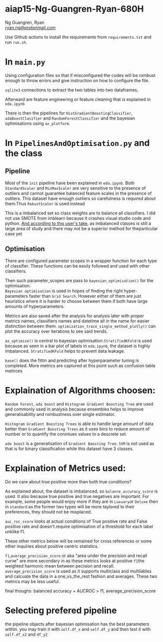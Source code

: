 # aiap15-Ng-Guangren-Ryan-680H  
  
Ng Guangren, Ryan  
ryan.ng@protonmail.com  
  
Use Github actions to install the requirements from `requirements.txt` and run `run.sh`.

# In `main.py`

Using configuration files so that if misconfigured the codes will be rombust enough to throw errors and give instruction on how to configure the file.

`sqlite3` connections to extract the two tables into two dataframes. 
  
Afterward are feature engineering or feature cleaning that is explained in `eda.ipynb`

There is then the pipelines for `HistGradientBoostingClassifier`, `adaBoostClasifier` and `RandomForestClassifier` and the bayesian optimisations using `ax_platform`.

# In `PipelinesAndOptimisation.py` and the class

## Pipeline

Most of the `init` pipeline have been explained in `eda.ipynb`.
Both `StandardScaler` and `MinMaxScaler` are very sensitive to the presence of outliers and cannot guarantee balanced feature scales in the presence of outliers.
This dataset have enough outliers so carefulness is required about them.Thus `RobustScaler` is used instead

This is a imbalanced set so class weights are to balance all classifiers.
I did not use SMOTE from imblearn because it crashes visual studio code and python.
[And according to this user's take](https://datascience.stackexchange.com/a/52676), as imbalanced classes is still a large area of study and there may not be a superior method for theparticular case yet

## Optimisation

There are configured parameter scopes in a wrapper function for each type of classifier. These functions can be easily followed and used with other classifiers.

Then such parameter_scopes are pass to `bayesian_optimisation()` for the optimisation.  
`Bayesian optimisation` is used in hopes of finding the right hyper-parameters faster than `Grid Search`. However either of them are just heuristics where it is harder to choose between them if both have large amounts of hyperparameters.

Metrics are also saved after the analysis for analysis later with proper metrics names, classifiers names and datetime all in the name for easier distinction between them. `optimization_trace_single_method_plotly()` can plot the accuracy over iterations to see said trends.

`ax_optimise()` is central to bayesian optimisation.`StratifiedKFold` is used because as seen in a bar plot of labels in `eda.ipynb`, the dataset is highly imbalanced. `StratifiedKFold` helps to prevent data leakage.

`base()` does the fittin and predicting after hyperparameter tuning is completed. More metrics are captured at this point such as confusion table metirces


# Explaination of Algorithms choosen:

`Random Forest`,  `ada boost` and `Histogram Gradient Boosting Tree` are used and commonly used in analysis because ensembles helps to improve generalisability and rombustness over single estimator.

`Histogram Gradient Boosting Trees` is able to handle large amount of data better than `Gradient Boosting Trees` as it uses bins to reduce amount of number or to quantify the conintues values to a descrete set.

`ada boost` is a generalisation of `Gradient Boosting Tree`. `SVM` is not used as that is for binary classification while this dataset have 3 classes.

# Explaination of Metrics used:

Do we care about true positive more than both true conditions?

As explained about, the dataset is imbalanced, so `balance_accuracy_score` is used. It also because  true positive and true negatives are important. For example, some people would enjoy more if they are in `Luxuary`or `Deluxe` then in `standard` as the former two types will be more taylored to their preferences, they should not be misplaced.

`auc_roc_score` looks at actual conditions of True positive rate and False positive rate and doesn't require optimisation of a threshold for each label unklike f1.
  
These other metrics below will be remained for cross references or some other inquiries about positive centric statistics.
   
`f1`,`average_precision_score` or aka "area under the precision and recall curve" are more secondary in as these metrics looks at positive `f1`the weighted harmonic mean between pecision and recall. `average_precision_score` is used as it supports multiclass and multilables and calcuate the data in a one_vs_the_rest fashion and averages. These two metrics may be less useful.

final thoughs: balanced accuracy + AUCROC > f1, average_precision_score


# Selecting prefered pipeline

the pipeline objects after bayesian optimisation has the best parameters within. you may train it with `self.df_x` and `self.df_y` and then test it with `self.df_x2` and `df_y2`